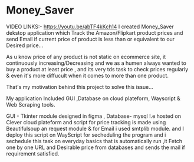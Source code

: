 # Money_Saver

VIDEO LINKS:- https://youtu.be/abTF4kKch14
I created Money_Saver dekstop application which Track the Amazon/Flipkart product prices and send Email if current price of product is 
less than or equivalent to our Desired price...

As u know price of any product is not static on ecommerce site, it continuously increasing/Decreasing  and we as a humen always wanted to buy 
a product at least price , and its very tds task to check prices regularly & even it's more diffucult when it comes to more than one product.

That's my motivation behind this project to solve this issue...

My application Included GUI ,Database on cloud plateform, Wayscript & Web Scraping tools.



GUI - Tkinter module designed in figma ,
Database- mysql !.e hosted on Clever cloud plateform
and script for price tracking is made using Beautifulsoup an request module 
& for Email i used smtplib module. and I deploy this script on WayScript for secheduling the program and i sechedule this task on everyday 
basics that is automatically run ,it Fetch one by one URL and Desirable price from databases and sends the mail if requirement satisfied.
